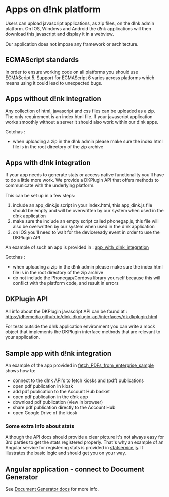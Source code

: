 # Apps on d!nk platform

Users can upload javascript applications, as zip files, on the d!nk admin platform.
On IOS, Windows and Android the d!nk applications will then download this javascript and
display it in a webview.

Our application does not impose any framework or architecture.

## ECMAScript standards
In order to ensure working code on all platforms you should use ECMAScript 5.
Support for ECMAScript 6 varies across platforms which means using it could lead to unexpected bugs.

## Apps without d!nk integration

Any collection of html, javascript and css files can be uploaded as a zip.
The only requirement is an index.html file.
If your javascript application works smoothly without a server it should also
work within our d!nk apps.

Gotchas :
* when uploading a zip in the d!nk admin please make sure the index.html file is in the root directory of the zip archive

## Apps with d!nk integration

If your app needs to generate stats or access native functionality you'll have to
do a little more work. We provide a DKPlugin API that offers methods to communicate with
the underlying platform.

This can be set up in a few steps:

1. include an app_dink.js script in your index.html, this app_dink.js file should be empty and will be overwritten by our system when used in the d!nk application
2. make sure the include an empty script called phonegap.js, this file will also be overwritten by our system when used in the d!nk application
3. on IOS you'll need to wait for the deviceready event in order to use the DKPlugin API

An example of such an app is provided in : [app_with_dink_integration](/app_with_dink_integration/index.html)

Gotchas :
* when uploading a zip in the d!nk admin please make sure the index.html file is in the root directory of the zip archive
* do not include the Phonegap/Cordova library yourself because this will conflict with the platform code, and result in errors

## DKPlugin API

All info about the DKPlugin javascript API can be found at : https://dhemedia.github.io/dink-dkplugin-api/interfaces/dk.dkplugin.html

For tests outside the d!nk application environment you can write a mock object that implements
the DKPlugin interface methods that are relevant to your application.

## Sample app with d!nk integration

An example of the app provided in [fetch_PDFs_from_enterprise_sample](/fetch_PDFs_from_enterprise_sample/README.md) shows how to:
* connect to the d!nk API's to fetch kiosks and (pdf) publications
* open pdf publication in kiosk
* add pdf publication to the Account Hub basket
* open pdf publication in the d!nk app
* download pdf publication (view in browser)
* share pdf publication directly to the Account Hub
* open Google Drive of the kiosk

### Some extra info about stats
Although the API docs should provide a clear picture it's not always easy for 3rd parties to
get the stats registered properly. That's why an example of an Angular service for registering
stats is provided in [statservice.js](/snippets/statservice.js).
It illustrates the basic logic and should get you on your way.

## Angular application - connect to Document Generator
See [Document Generator docs](/document_generator/README.md) for more info.
